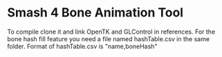# Smash 4 Bone Animation Tool
To compile clone it and link OpenTK and GLControl in references.
For the bone hash fill feature you need a file named hashTable.csv in the same folder.
Format of hashTable.csv is "name,boneHash"
